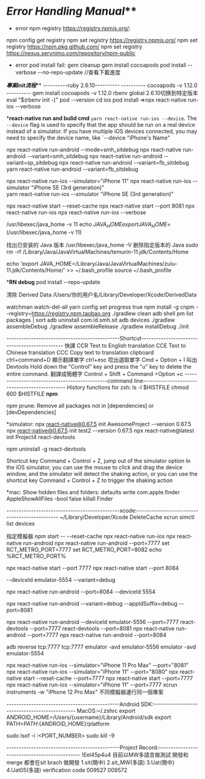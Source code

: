 # *************Error Handling Manual***************

- error npm registry https://registry.npmjs.org/:

npm config get registry
npm set registry https://registry.npmjs.org/
npm set registry https://npm.pkg.github.com/
npm set registry https://nexus.servnimo.com/repository/npm-public


- error pod install fail:
gem cleanup
gem install cocoapods
pod install --verbose --no-repo-update //查看下載進度



*************專案init流程***************
----------ruby 2.6.10----------
---------- cocoapods -v 1.12.0 ----------
gem install cocoapods -v 1.12.0 
rbenv global 2.6.10切换到特定版本
eval "$(rbenv init -)"
pod --version
cd ios
pod install
=>npx react-native run-ios --verbose     


*******************************react-native run and bulid cmd******************************
`yarn react-native run-ios --device`. The `--device` flag is used to specify that the app should be run on a real device instead of a simulator. If you have multiple iOS devices connected, you may need to specify the device name, like `--device "iPhone's Name"

npx react-native run-android --mode=smh_sitdebug
npx react-native run-android --variant=smh_sitdebug
npx react-native run-android --variant=sp_sitdebug
npx react-native run-android --variant=fb_sitdebug
yarn react-native run-android --variant=fb_sitdebug


npx react-native run-ios --simulator="iPhone 11"
npx react-native run-ios --simulator "iPhone SE (3rd generation)"  
yarn react-native run-ios --simulator "iPhone SE (3rd generation)"  


npx react-native start --reset-cache
npx react-native start --port 8081
npx react-native run-ios
npx react-native run-ios --verbose




/usr/libexec/java_home -v 11
echo $JAVA_HOME 
export JAVA_HOME=$(/usr/libexec/java_home -v 11)


找出已安装的 Java 版本
/usr/libexec/java_home -V 
删除指定版本的 Java
sudo rm -rf /Library/Java/JavaVirtualMachines/temurin-11.jdk/Contents/Home

echo 'export JAVA_HOME=/Library/Java/JavaVirtualMachines/zulu-11.jdk/Contents/Home/' >> ~/.bash_profile source ~/.bash_profile

*******************************RN debug******************************
 pod install --repo-update  

清除 Derived Data
/Users/你的用户名/Library/Developer/Xcode/DerivedData

watchman watch-del-all
yarn config set progress true
npm install -g cnpm --registry=https://registry.npm.taobao.org
./gradlew clean
adb shell pm list packages | sort
adb uninstall com.id.smh.sit
adb devices
./gradlew assembleDebug
./gradlew assembleRelease
./gradlew installDebug
./init

----------------------------------------------Shortcut----------------------------------------------
快譯 
CCR Text to English translation
CCE Text to Chinese translation
CCC Copy text to translation clipboard
ctrl+command+D 顯示翻譯單字
ctrl+esc 唸出選取單字
Cmd + Option + I  叫出 Devtools
Hold down the "Control" key and press the "u" key to delete the entire command.
翻譯成簡體字
Control + Shift + Command +Option  +c
----------------------------------------------command line----------------------------------------------
History functions for zsh:
ls -l $HISTFILE
chmod 600 $HISTFILE
******npm******

npm prune: 
Remove all packages not in [dependencies] or [devDependencies]


*simulator:
npx react-native@0.67.5 init AwesomeProject --version 0.67.5
npx react-native@0.67.5 init test2 --version 0.67.5
npx react-native@latest init Project4
react-devtools



npm uninstall -g react-devtools

Shortcut key Command + Control + Z, jump out of the simulator option
In the iOS simulator, you can use the mouse to click and drag the device window, and the simulator will detect the shaking action, or you can use the shortcut key Command + Control + Z to trigger the shaking action

*mac:
Show hidden files and folders:
defaults write com.apple.finder AppleShowAllFiles -bool false
killall Finder



----------------------------------------------xcode:----------------------------------------------
~/Library/Developer/Xcode   DeleteCache
xcrun simctl list devices

指定模擬器
npm start -- --reset-cache
npx react-native run-ios
npx react-native run-android
npx react-native run-android --port=7777 
set RCT_METRO_PORT=7777
set RCT_METRO_PORT=8082
echo %RCT_METRO_PORT%



npx react-native start --port 7777
npx react-native start --port 8084

--deviceId emulator-5554 --variant=debug


npx react-native run-android --port=8084 --deviceId 5554


npx  react-native run-android --variant=debug --appIdSuffix=debug --port=8081

npx react-native run-android --deviceId emulator-5556 --port=7777
react-devtools --port=7777
react-devtools --port=8081
npx react-native run-android --port=7777
npx react-native run-android --port=8084 

adb reverse tcp:7777 tcp:7777
emulator -avd  emulator-5556
emulator -avd  emulator-5554

npx react-native run-ios --simulator="iPhone 11 Pro Max"  --port="8081"
npx react-native run-ios --simulator="iPhone 11"  --port="8080"
npx react-native start --reset-cache --port=7777
npx react-native start --port=7777
npx react-native run-ios --simulator="iPhone 11"  --port=7777
xcrun instruments -w "iPhone 12 Pro Max" 不同模擬器運行同一個專案

----------------------------------------------Android SDK:----------------------------------------------
MacOS:~/.zshrc
export ANDROID_HOME=/Users/{username}/Library/Android/sdk
export PATH=${PATH}:${ANDROID_HOME}/platform

sudo lsof -i :<PORT_NUMBER>
sudo kill -9 <PID>




----------------------------------------------Project Record:----------------------------------------------
!Eel45p4u4 
目前以MW多語言做測試
開發和merge 都會在sit brach 做開發
1.sit(簡中)
2.sit_MW(多語)
3.Uat(簡中)
4.Uat05(多語)
verification code 009527 009572



